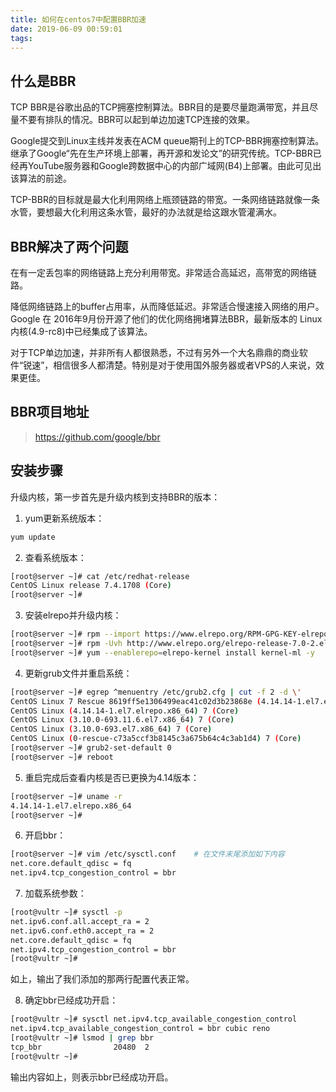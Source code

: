 ```yaml
---
title: 如何在centos7中配置BBR加速
date: 2019-06-09 00:59:01
tags:
---
```

## 什么是BBR

TCP BBR是谷歌出品的TCP拥塞控制算法。BBR目的是要尽量跑满带宽，并且尽量不要有排队的情况。BBR可以起到单边加速TCP连接的效果。

Google提交到Linux主线并发表在ACM queue期刊上的TCP-BBR拥塞控制算法。继承了Google“先在生产环境上部署，再开源和发论文”的研究传统。TCP-BBR已经再YouTube服务器和Google跨数据中心的内部广域网(B4)上部署。由此可见出该算法的前途。

TCP-BBR的目标就是最大化利用网络上瓶颈链路的带宽。一条网络链路就像一条水管，要想最大化利用这条水管，最好的办法就是给这跟水管灌满水。

## BBR解决了两个问题

在有一定丢包率的网络链路上充分利用带宽。非常适合高延迟，高带宽的网络链路。

降低网络链路上的buffer占用率，从而降低延迟。非常适合慢速接入网络的用户。
Google 在 2016年9月份开源了他们的优化网络拥堵算法BBR，最新版本的 Linux内核(4.9-rc8)中已经集成了该算法。

对于TCP单边加速，并非所有人都很熟悉，不过有另外一个大名鼎鼎的商业软件“锐速”，相信很多人都清楚。特别是对于使用国外服务器或者VPS的人来说，效果更佳。

## BBR项目地址

> https://github.com/google/bbr

## 安装步骤

升级内核，第一步首先是升级内核到支持BBR的版本：
1. yum更新系统版本：
``` bash
yum update
```

2. 查看系统版本：
``` bash
[root@server ~]# cat /etc/redhat-release 
CentOS Linux release 7.4.1708 (Core) 
[root@server ~]# 
```
3. 安装elrepo并升级内核：
``` bash
[root@server ~]# rpm --import https://www.elrepo.org/RPM-GPG-KEY-elrepo.org
[root@server ~]# rpm -Uvh http://www.elrepo.org/elrepo-release-7.0-2.el7.elrepo.noarch.rpm
[root@server ~]# yum --enablerepo=elrepo-kernel install kernel-ml -y
```

4. 更新grub文件并重启系统：
``` bash
[root@server ~]# egrep ^menuentry /etc/grub2.cfg | cut -f 2 -d \'
CentOS Linux 7 Rescue 8619ff5e1306499eac41c02d3b23868e (4.14.14-1.el7.elrepo.x86_64)
CentOS Linux (4.14.14-1.el7.elrepo.x86_64) 7 (Core)
CentOS Linux (3.10.0-693.11.6.el7.x86_64) 7 (Core)
CentOS Linux (3.10.0-693.el7.x86_64) 7 (Core)
CentOS Linux (0-rescue-c73a5ccf3b8145c3a675b64c4c3ab1d4) 7 (Core)
[root@server ~]# grub2-set-default 0
[root@server ~]# reboot
```

5. 重启完成后查看内核是否已更换为4.14版本：
``` bash
[root@server ~]# uname -r
4.14.14-1.el7.elrepo.x86_64
[root@server ~]#
```
6. 开启bbr：
``` bash
[root@server ~]# vim /etc/sysctl.conf    # 在文件末尾添加如下内容
net.core.default_qdisc = fq
net.ipv4.tcp_congestion_control = bbr
```

7. 加载系统参数：
``` bash
[root@vultr ~]# sysctl -p
net.ipv6.conf.all.accept_ra = 2
net.ipv6.conf.eth0.accept_ra = 2
net.core.default_qdisc = fq
net.ipv4.tcp_congestion_control = bbr
[root@vultr ~]#
```
如上，输出了我们添加的那两行配置代表正常。

8. 确定bbr已经成功开启：
``` bash
[root@vultr ~]# sysctl net.ipv4.tcp_available_congestion_control
net.ipv4.tcp_available_congestion_control = bbr cubic reno
[root@vultr ~]# lsmod | grep bbr
tcp_bbr                20480  2 
[root@vultr ~]# 
```
输出内容如上，则表示bbr已经成功开启。